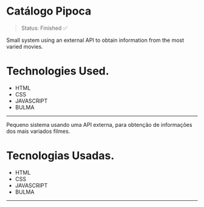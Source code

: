 <h1>Catálogo Pipoca</h1>

> Status: Finished ✅

Small system using an external API to obtain information from the most varied movies.

# Technologies Used.

+ HTML
+ CSS
+ JAVASCRIPT
+ BULMA

---------------------------------------------------------------------------------------------------------------------------------------------
Pequeno sistema usando uma API externa, para obtenção de informações dos mais variados filmes.

# Tecnologias Usadas.

+ HTML
+ CSS
+ JAVASCRIPT
+ BULMA
 ------------------------------------------------------------------------------------------------------------------------------------------------

